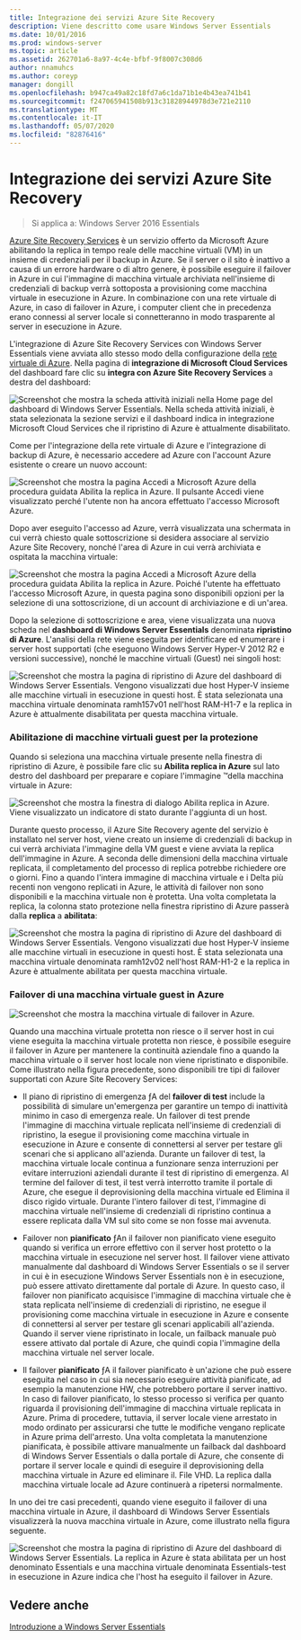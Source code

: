 ```yaml
---
title: Integrazione dei servizi Azure Site Recovery
description: Viene descritto come usare Windows Server Essentials
ms.date: 10/01/2016
ms.prod: windows-server
ms.topic: article
ms.assetid: 262701a6-8a97-4c4e-bfbf-9f8007c308d6
author: nnamuhcs
ms.author: coreyp
manager: dongill
ms.openlocfilehash: b947ca49a82c18fd7a6c1da71b1e4b43ea741b41
ms.sourcegitcommit: f247065941508b913c31828944978d3e721e2110
ms.translationtype: MT
ms.contentlocale: it-IT
ms.lasthandoff: 05/07/2020
ms.locfileid: "82876416"
---
```

# <a name="azure-site-recovery-services-integration"></a>Integrazione dei servizi Azure Site Recovery 

>Si applica a: Windows Server 2016 Essentials

[Azure Site Recovery Services](https://docs.microsoft.com/azure/site-recovery/) è un servizio offerto da Microsoft Azure abilitando la replica in tempo reale delle macchine virtuali (VM) in un insieme di credenziali per il backup in Azure. Se il server o il sito è inattivo a causa di un errore hardware o di altro genere, è possibile eseguire il failover in Azure in cui l'immagine di macchina virtuale archiviata nell'insieme di credenziali di backup verrà sottoposta a provisioning come macchina virtuale in esecuzione in Azure. In combinazione con una rete virtuale di Azure, in caso di failover in Azure, i computer client che in precedenza erano connessi al server locale si connetteranno in modo trasparente al server in esecuzione in Azure.

L'integrazione di Azure Site Recovery Services con Windows Server Essentials viene avviata allo stesso modo della configurazione della [rete virtuale di Azure](azure-virtual-network-integration.md). Nella pagina di **integrazione di Microsoft Cloud Services** del dashboard fare clic su **integra con Azure Site Recovery Services** a destra del dashboard:

![Screenshot che mostra la scheda attività iniziali nella Home page del dashboard di Windows Server Essentials. Nella scheda attività iniziali, è stata selezionata la sezione servizi e il dashboard indica in integrazione Microsoft Cloud Services che il ripristino di Azure è attualmente disabilitato.](media/azure-site-recovery-1.PNG)

Come per l'integrazione della rete virtuale di Azure e l'integrazione di backup di Azure, è necessario accedere ad Azure con l'account Azure esistente o creare un nuovo account:

![Screenshot che mostra la pagina Accedi a Microsoft Azure della procedura guidata Abilita la replica in Azure. Il pulsante Accedi viene visualizzato perché l'utente non ha ancora effettuato l'accesso Microsoft Azure.](media/azure-site-recovery-2.PNG)

Dopo aver eseguito l'accesso ad Azure, verrà visualizzata una schermata in cui verrà chiesto quale sottoscrizione si desidera associare al servizio Azure Site Recovery, nonché l'area di Azure in cui verrà archiviata e ospitata la macchina virtuale:

![Screenshot che mostra la pagina Accedi a Microsoft Azure della procedura guidata Abilita la replica in Azure. Poiché l'utente ha effettuato l'accesso Microsoft Azure, in questa pagina sono disponibili opzioni per la selezione di una sottoscrizione, di un account di archiviazione e di un'area.](media/azure-site-recovery-3.PNG)

Dopo la selezione di sottoscrizione e area, viene visualizzata una nuova scheda nel **dashboard di Windows Server Essentials** denominata **ripristino di Azure**. L'analisi della rete viene eseguita per identificare ed enumerare i server host supportati (che eseguono Windows Server Hyper-V 2012 R2 e versioni successive), nonché le macchine virtuali (Guest) nei singoli host:

![Screenshot che mostra la pagina di ripristino di Azure del dashboard di Windows Server Essentials. Vengono visualizzati due host Hyper-V insieme alle macchine virtuali in esecuzione in questi host. È stata selezionata una macchina virtuale denominata ramh157v01 nell'host RAM-H1-7 e la replica in Azure è attualmente disabilitata per questa macchina virtuale.](media/azure-site-recovery-4.PNG)

### <a name="enabling-guest-virtual-machines-for-protection"></a>Abilitazione di macchine virtuali guest per la protezione

Quando si seleziona una macchina virtuale presente nella finestra di ripristino di Azure, è possibile fare clic su **Abilita replica in Azure** sul lato destro del dashboard per preparare e copiare l'immagine &trade;della macchina virtuale in Azure:

![Screenshot che mostra la finestra di dialogo Abilita replica in Azure. Viene visualizzato un indicatore di stato durante l'aggiunta di un host.](media/azure-site-recovery-5.PNG)

Durante questo processo, il Azure Site Recovery agente del servizio è installato nel server host, viene creato un insieme di credenziali di backup in cui verrà archiviata l'immagine della VM guest e viene avviata la replica dell'immagine in Azure. A seconda delle dimensioni della macchina virtuale replicata, il completamento del processo di replica potrebbe richiedere ore o giorni. Fino a quando l'intera immagine di macchina virtuale e i Delta più recenti non vengono replicati in Azure, le attività di failover non sono disponibili e la macchina virtuale non è protetta. Una volta completata la replica, la colonna stato protezione nella finestra ripristino di Azure passerà dalla **replica** a **abilitata**:

![Screenshot che mostra la pagina di ripristino di Azure del dashboard di Windows Server Essentials. Vengono visualizzati due host Hyper-V insieme alle macchine virtuali in esecuzione in questi host. È stata selezionata una macchina virtuale denominata ramh12v02 nell'host RAM-H1-2 e la replica in Azure è attualmente abilitata per questa macchina virtuale.](media/azure-site-recovery-6.PNG)

### <a name="failover-of-a-guest-vm-to-azure"></a>Failover di una macchina virtuale guest in Azure

![Screenshot che mostra la macchina virtuale di failover in Azure.](media/azure-site-recovery-7.PNG)

Quando una macchina virtuale protetta non riesce o il server host in cui viene eseguita la macchina virtuale protetta non riesce, è possibile eseguire il failover in Azure per mantenere la continuità aziendale fino a quando la macchina virtuale o il server host locale non viene ripristinato e disponibile. Come illustrato nella figura precedente, sono disponibili tre tipi di failover supportati con Azure Site Recovery Services:

-   Il piano di ripristino di emergenza ƒA del **failover di test** include la possibilità di simulare un'emergenza per garantire un tempo di inattività minimo in caso di emergenza reale. Un failover di test prende l'immagine di macchina virtuale replicata nell'insieme di credenziali di ripristino, la esegue il provisioning come macchina virtuale in esecuzione in Azure e consente di connettersi al server per testare gli scenari che si applicano all'azienda. Durante un failover di test, la macchina virtuale locale continua a funzionare senza interruzioni per evitare interruzioni aziendali durante il test di ripristino di emergenza. Al termine del failover di test, il test verrà interrotto tramite il portale di Azure, che esegue il deprovisioning della macchina virtuale ed Elimina il disco rigido virtuale. Durante l'intero failover di test, l'immagine di macchina virtuale nell'insieme di credenziali di ripristino continua a essere replicata dalla VM sul sito come se non fosse mai avvenuta.

-   Failover non **pianificato** ƒAn il failover non pianificato viene eseguito quando si verifica un errore effettivo con il server host protetto o la macchina virtuale in esecuzione nel server host. Il failover viene attivato manualmente dal dashboard di Windows Server Essentials o se il server in cui è in esecuzione Windows Server Essentials non è in esecuzione, può essere attivato direttamente dal portale di Azure. In questo caso, il failover non pianificato acquisisce l'immagine di macchina virtuale che è stata replicata nell'insieme di credenziali di ripristino, ne esegue il provisioning come macchina virtuale in esecuzione in Azure e consente di connettersi al server per testare gli scenari applicabili all'azienda. Quando il server viene ripristinato in locale, un failback manuale può essere attivato dal portale di Azure, che quindi copia l'immagine della macchina virtuale nel server locale.

-   Il failover **pianificato** ƒA il failover pianificato è un'azione che può essere eseguita nel caso in cui sia necessario eseguire attività pianificate, ad esempio la manutenzione HW, che potrebbero portare il server inattivo. In caso di failover pianificato, lo stesso processo si verifica per quanto riguarda il provisioning dell'immagine di macchina virtuale replicata in Azure. Prima di procedere, tuttavia, il server locale viene arrestato in modo ordinato per assicurarsi che tutte le modifiche vengano replicate in Azure prima dell'arresto. Una volta completata la manutenzione pianificata, è possibile attivare manualmente un failback dal dashboard di Windows Server Essentials o dalla portale di Azure, che consente di portare il server locale e quindi di eseguire il deprovisioning della macchina virtuale in Azure ed eliminare il. File VHD. La replica dalla macchina virtuale locale ad Azure continuerà a ripetersi normalmente.

In uno dei tre casi precedenti, quando viene eseguito il failover di una macchina virtuale in Azure, il dashboard di Windows Server Essentials visualizzerà la nuova macchina virtuale in Azure, come illustrato nella figura seguente.

![Screenshot che mostra la pagina di ripristino di Azure del dashboard di Windows Server Essentials. La replica in Azure è stata abilitata per un host denominato Essentials e una macchina virtuale denominata Essentials-test in esecuzione in Azure indica che l'host ha eseguito il failover in Azure.](media/azure-site-recovery-8.PNG)

<a name="see-also"></a>Vedere anche
--------
[Introduzione a Windows Server Essentials](get-started.md)
